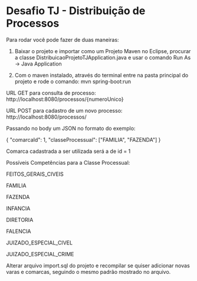 # Desafio TJ - Distribuição de Processos

Para rodar você pode fazer de duas maneiras:

1) Baixar o projeto e importar como um Projeto Maven no Eclipse, procurar a classe DistribuicaoProjetoTJApplication.java e usar o comando Run As -> Java Application

2) Com o maven instalado, através do terminal entre na pasta principal do projeto e rode o comando: mvn spring-boot:run

URL GET para consulta de processo:
http://localhost:8080/processos/{numeroUnico}

URL POST para cadastro de um novo processo:
http://localhost:8080/processos/

Passando no body um JSON no formato do exemplo:

{
    "comarcaId": 1,
    "classeProcessual": ["FAMILIA", "FAZENDA"]
}

Comarca cadastrada a ser utilizada será a de id = 1

Possíveis Competências para a Classe Processual:

FEITOS_GERAIS_CIVEIS

FAMILIA

FAZENDA

INFANCIA

DIRETORIA

FALENCIA

JUIZADO_ESPECIAL_CIVEL

JUIZADO_ESPECIAL_CRIME

Alterar arquivo import.sql do projeto e recompilar se quiser adicionar novas varas e comarcas, seguindo o mesmo padrão mostrado no arquivo.
